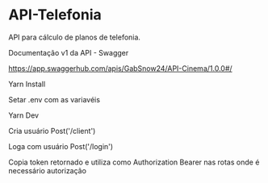 # API-Telefonia
API para cálculo de planos de telefonia.

Documentação v1 da API - Swagger

https://app.swaggerhub.com/apis/GabSnow24/API-Cinema/1.0.0#/

Yarn Install

Setar .env com as variavéis 

Yarn Dev

Cria usuário
Post('/client')

Loga com usuário
Post('/login')

Copia token retornado e utiliza como Authorization Bearer nas rotas onde é necessário autorização

